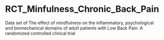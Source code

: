 # RCT_Minfulness_Chronic_Back_Pain
Data set of The effect of mindfulness on the inflammatory, psychological and biomechanical domains of adult patients with Low Back Pain: A randomized controlled clinical trial
